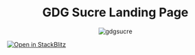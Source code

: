 

<div align="center">

# GDG Sucre Landing Page

![gdgsucre](https://github.com/jesulim/gdgsucre-landing/assets/27868712/14068655-12d1-4634-a4af-733b790b1621)

</div>


[![Open in StackBlitz](https://developer.stackblitz.com/img/open_in_codeflow.svg)](https://pr.new/github.com/jesulim/gdgsucre-landing)

